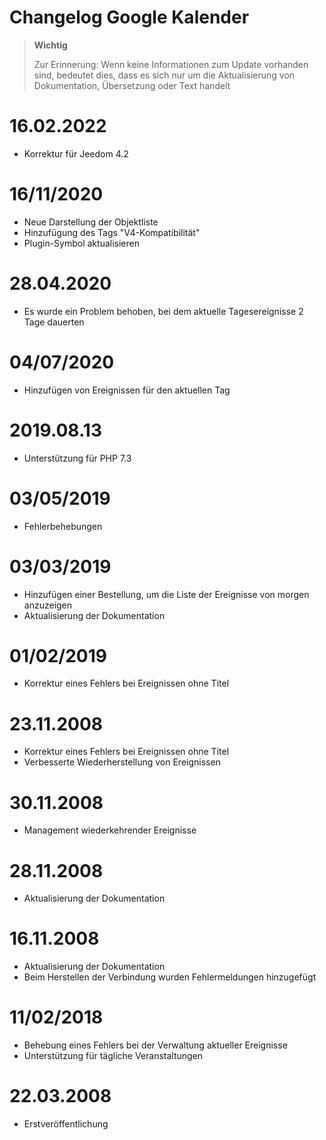 # Changelog Google Kalender

>**Wichtig**
>
>Zur Erinnerung: Wenn keine Informationen zum Update vorhanden sind, bedeutet dies, dass es sich nur um die Aktualisierung von Dokumentation, Übersetzung oder Text handelt

# 16.02.2022

- Korrektur für Jeedom 4.2

# 16/11/2020

- Neue Darstellung der Objektliste
- Hinzufügung des Tags "V4-Kompatibilität"
- Plugin-Symbol aktualisieren

# 28.04.2020

- Es wurde ein Problem behoben, bei dem aktuelle Tagesereignisse 2 Tage dauerten

# 04/07/2020

- Hinzufügen von Ereignissen für den aktuellen Tag

# 2019.08.13

- Unterstützung für PHP 7.3

# 03/05/2019

- Fehlerbehebungen

# 03/03/2019

- Hinzufügen einer Bestellung, um die Liste der Ereignisse von morgen anzuzeigen
- Aktualisierung der Dokumentation

# 01/02/2019

- Korrektur eines Fehlers bei Ereignissen ohne Titel

# 23.11.2008

- Korrektur eines Fehlers bei Ereignissen ohne Titel
- Verbesserte Wiederherstellung von Ereignissen

# 30.11.2008

- Management wiederkehrender Ereignisse

# 28.11.2008

- Aktualisierung der Dokumentation

# 16.11.2008

- Aktualisierung der Dokumentation
- Beim Herstellen der Verbindung wurden Fehlermeldungen hinzugefügt

# 11/02/2018

- Behebung eines Fehlers bei der Verwaltung aktueller Ereignisse
- Unterstützung für tägliche Veranstaltungen

# 22.03.2008

- Erstveröffentlichung
